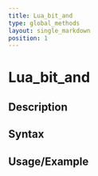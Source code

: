 ```yaml
---
title: Lua_bit_and
type: global_methods
layout: single_markdown
position: 1
---
```


# Lua_bit_and

## Description

## Syntax

## Usage/Example



